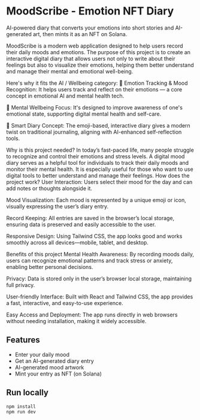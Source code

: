 # MoodScribe - Emotion NFT Diary

AI-powered diary that converts your emotions into short stories and AI-generated art, then mints it as an NFT on Solana.

MoodScribe is a modern web application designed to help users record their daily moods and emotions. The purpose of this project is to create an interactive digital diary that allows users not only to write about their feelings but also to visualize their emotions, helping them better understand and manage their mental and emotional well-being.

Here's why it fits the AI / Wellbeing category:
💬 Emotion Tracking & Mood Recognition:
It helps users track and reflect on their emotions — a core concept in emotional AI and mental health tech.

🧘 Mental Wellbeing Focus:
It's designed to improve awareness of one's emotional state, supporting digital mental health and self-care.

📱 Smart Diary Concept:
The emoji-based, interactive diary gives a modern twist on traditional journaling, aligning with AI-enhanced self-reflection tools.

Why is this project needed?
In today’s fast-paced life, many people struggle to recognize and control their emotions and stress levels. A digital mood diary serves as a helpful tool for individuals to track their daily moods and monitor their mental health. It is especially useful for those who want to use digital tools to better understand and manage their feelings.
How does the project work?
User Interaction: Users select their mood for the day and can add notes or thoughts alongside it.

Mood Visualization: Each mood is represented by a unique emoji or icon, visually expressing the user’s diary entry.

Record Keeping: All entries are saved in the browser’s local storage, ensuring data is preserved and easily accessible to the user.

Responsive Design: Using Tailwind CSS, the app looks good and works smoothly across all devices—mobile, tablet, and desktop.

Benefits of this project
Mental Health Awareness: By recording moods daily, users can recognize emotional patterns and track stress or anxiety, enabling better personal decisions.

Privacy: Data is stored only in the user’s browser local storage, maintaining full privacy.

User-friendly Interface: Built with React and Tailwind CSS, the app provides a fast, interactive, and easy-to-use experience.

Easy Access and Deployment: The app runs directly in web browsers without needing installation, making it widely accessible.

## Features
- Enter your daily mood
- Get an AI-generated diary entry
- AI-generated mood artwork
- Mint your entry as NFT (on Solana)

## Run locally

```bash
npm install
npm run dev
```
